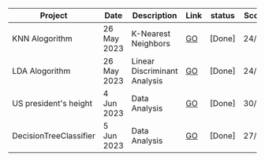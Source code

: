 Project | Date | Description | Link | status | Score
--- | --- | --- | --- | --- | ---
KNN Alogorithm | 26 May 2023 | K-Nearest Neighbors | [GO](https://github.com/Data-analysis-FUM/KNN) | [Done] | 24/30
LDA Alogorithm | 26 May 2023 | Linear Discriminant Analysis | [GO](https://github.com/Data-analysis-FUM/LDA) | [Done] | 24/30
US president's height | 4 Jun 2023 | Data Analysis | [GO](https://github.com/Data-analysis-FUM/US-president) | [Done] | 30/30
DecisionTreeClassifier | 5 Jun 2023 | Data Analysis | [GO](https://github.com/Data-analysis-FUM/DecisionTreeClassifier) | [Done] | 27/30
